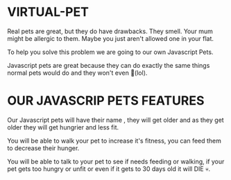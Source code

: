 # VIRTUAL-PET
Real pets are great, but they do have drawbacks. They smell. Your mum might be allergic to them. Maybe you just aren't allowed one in your flat.

To help you solve this problem  we are going to  our own  Javascript Pets.

Javascript pets are great because they can do exactly the same things normal pets would do and they won't even 💩(lol).

# OUR JAVASCRIP PETS FEATURES
Our Javascript pets will have their name , they will get older and as they get older they will get hungrier and less fit.

You will be able to walk your pet to increase it's fitness, you can feed them to decrease their hunger.

You will be able to talk to your pet to see if needs feeding or walking, if your pet gets too hungry or unfit or even if it gets to  30 days old it will DIE 💀.